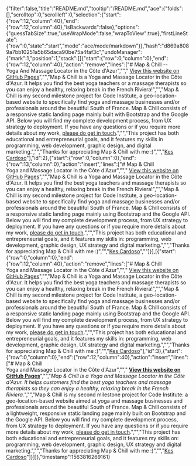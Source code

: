 {"filter":false,"title":"README.md","tooltip":"/README.md","ace":{"folds":[],"scrolltop":0,"scrollleft":0,"selection":{"start":{"row":12,"column":40},"end":{"row":12,"column":40},"isBackwards":false},"options":{"guessTabSize":true,"useWrapMode":false,"wrapToView":true},"firstLineState":{"row":0,"state":"start","mode":"ace/mode/markdown"}},"hash":"d869a8089a7bb10251a5b65daca90be75a4faf3c","undoManager":{"mark":1,"position":1,"stack":[[{"start":{"row":0,"column":0},"end":{"row":12,"column":40},"action":"remove","lines":["# Map & Chill -- <br>Yoga And Massage Locator in the Côte d'Azur",""," [View this website on GitHub Pages](https://kescardoso.github.io/.../)","","Map & Chill is a Yoga and Massage Locator in the Côte d'Azur. It helps you find the  best yoga teachers or a massage therapists so you can enjoy a healthy, relaxing break in the French Riviera!","","Map & Chill is my second milestone project for Code Institute, a geo-location-based website to specifically find yoga and massage businesses and/or professionals around the beautiful South of France. Map & Chill consists of a responsive static landing page mainly built with Bootstrap and the Google API. Below you will find my complete development process, from UX strategy to deployment. If you have any questions or if you require more details about my work, [please do get in touch](http://kescardoso.com/contact).","","This project has both educational and entrepreneurial goals, and it features my skills in programming, web development, graphic design, and digital marketing.","","Thanks for appreciating Map & Chill with me :)","","[Kes Cardoso](http://www.kescardoso.com)"],"id":2},{"start":{"row":0,"column":0},"end":{"row":13,"column":0},"action":"insert","lines":["# Map & Chill <br>Yoga and Massage Locator in the Côte d'Azur",""," [View this website on GitHub Pages](https://kescardoso.github.io/.../)","","Map & Chill is a Yoga and Massage Locator in the Côte d'Azur. It helps you find the  best yoga teachers and massage therapists so you can enjoy a healthy, relaxing break in the French Riviera!","","Map & Chill is my second milestone project for Code Institute, a geo-location-based website to specifically find yoga and massage businesses and/or professionals around the beautiful South of France. Map & Chill consists of a responsive static landing page mainly using Bootstrap and the Google API. Below you will find my complete development process, from UX strategy to deployment. If you have any questions or if you require more details about my work, [please do get in touch](http://kescardoso.com/contact).","","This project has both educational and entrepreneurial goals, and it features my skills in: programming, web development, graphic design, UX strategy and digital marketing.","","Thanks for appreciating Map & Chill with me :)","","[Kes Cardoso](http://www.kescardoso.com)",""]}],[{"start":{"row":0,"column":0},"end":{"row":12,"column":40},"action":"remove","lines":["# Map & Chill <br>Yoga and Massage Locator in the Côte d'Azur",""," [View this website on GitHub Pages](https://kescardoso.github.io/.../)","","Map & Chill is a Yoga and Massage Locator in the Côte d'Azur. It helps you find the  best yoga teachers and massage therapists so you can enjoy a healthy, relaxing break in the French Riviera!","","Map & Chill is my second milestone project for Code Institute, a geo-location-based website to specifically find yoga and massage businesses and/or professionals around the beautiful South of France. Map & Chill consists of a responsive static landing page mainly using Bootstrap and the Google API. Below you will find my complete development process, from UX strategy to deployment. If you have any questions or if you require more details about my work, [please do get in touch](http://kescardoso.com/contact).","","This project has both educational and entrepreneurial goals, and it features my skills in: programming, web development, graphic design, UX strategy and digital marketing.","","Thanks for appreciating Map & Chill with me :)","","[Kes Cardoso](http://www.kescardoso.com)"],"id":3},{"start":{"row":0,"column":0},"end":{"row":12,"column":40},"action":"insert","lines":["# Map & Chill <br>Yoga and Massage Locator in the Côte d'Azur",""," **[View this website on GitHub Pages](https://kescardoso.github.io/.../)**","","*Map & Chill is a Yoga and Massage Locator in the Côte d'Azur. It helps customers find the best yoga teachers and massage therapists so they can enjoy a healthy, relaxing break in the French Riviera.*","","Map & Chill is my second milestone project for Code Institute: a geo-location-based website aimed at yoga and massage businesses and professionals around the beautiful South of France. Map & Chill consists of a lightweight, responsive static landing page mainly built on Bootstrap and the Google API. Below you will find my complete development process, from UX strategy to deployment. If you have any questions or if you require more details about my work, [please do get in touch](http://kescardoso.com/contact).","","This project has both educational and entrepreneurial goals, and it features my skills on: programming, web development, graphic design, UX strategy and digital marketing.","","Thanks for appreciating Map & Chill with me :)","","[Kes Cardoso](http://www.kescardoso.com)"]}]]},"timestamp":1563816269161}